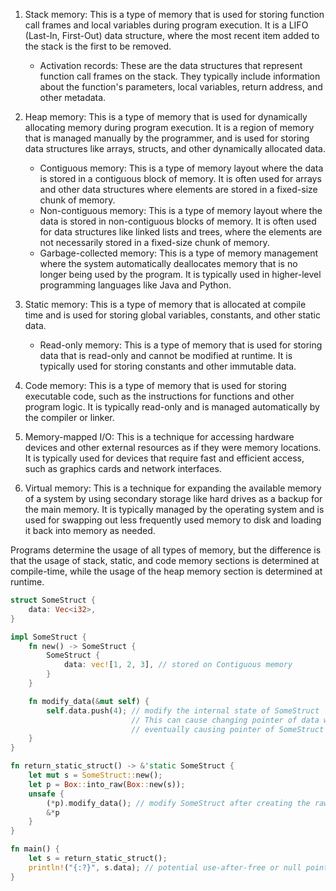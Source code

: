 1. Stack memory: This is a type of memory that is used for storing function call frames and local
   variables during program execution. It is a LIFO (Last-In, First-Out) data structure, where the
   most recent item added to the stack is the first to be removed.
    - Activation records: These are the data structures that represent function call frames on the
      stack. They typically include information about the function's parameters, local variables,
      return address, and other metadata.

2. Heap memory: This is a type of memory that is used for dynamically allocating memory during
   program execution. It is a region of memory that is managed manually by the programmer, and is
   used for storing data structures like arrays, structs, and other dynamically allocated data.
    - Contiguous memory: This is a type of memory layout where the data is stored in a contiguous
      block of memory. It is often used for arrays and other data structures where elements are
      stored in a fixed-size chunk of memory.
    - Non-contiguous memory: This is a type of memory layout where the data is stored in
      non-contiguous blocks of memory. It is often used for data structures like linked lists and
      trees, where the elements are not necessarily stored in a fixed-size chunk of memory.
    - Garbage-collected memory: This is a type of memory management where the system automatically
      deallocates memory that is no longer being used by the program. It is typically used in
      higher-level programming languages like Java and Python.

3. Static memory: This is a type of memory that is allocated at compile time and is used for storing
   global variables, constants, and other static data.
    - Read-only memory: This is a type of memory that is used for storing data that is read-only and
      cannot be modified at runtime. It is typically used for storing constants and other immutable
      data.

4. Code memory: This is a type of memory that is used for storing executable code, such as the
   instructions for functions and other program logic. It is typically read-only and is managed
   automatically by the compiler or linker.

5. Memory-mapped I/O: This is a technique for accessing hardware devices and other external
   resources as if they were memory locations. It is typically used for devices that require fast
   and efficient access, such as graphics cards and network interfaces.

6. Virtual memory: This is a technique for expanding the available memory of a system by using
   secondary storage like hard drives as a backup for the main memory. It is typically managed by
   the operating system and is used for swapping out less frequently used memory to disk and loading
   it back into memory as needed.

Programs determine the usage of all types of memory, but the difference is that the usage of stack,
static, and code memory sections is determined at compile-time, while the usage of the heap memory
section is determined at runtime.

```rust
struct SomeStruct {
    data: Vec<i32>,
}

impl SomeStruct {
    fn new() -> SomeStruct {
        SomeStruct {
            data: vec![1, 2, 3], // stored on Contiguous memory
        }
    }

    fn modify_data(&mut self) {
        self.data.push(4); // modify the internal state of SomeStruct
                           // This can cause changing pointer of data which will change pointer of SomeStruct
                           // eventually causing pointer of SomeStruct to be invalid if it is stored in static memory
    }
}

fn return_static_struct() -> &'static SomeStruct {
    let mut s = SomeStruct::new();
    let p = Box::into_raw(Box::new(s));
    unsafe {
        (*p).modify_data(); // modify SomeStruct after creating the raw pointer
        &*p
    }
}

fn main() {
    let s = return_static_struct();
    println!("{:?}", s.data); // potential use-after-free or null pointer dereference error
}
```
